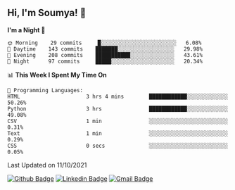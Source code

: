 ## Hi, I'm Soumya! 👋

<!--START_SECTION:waka-->
**I'm a Night 🦉** 

```text
🌞 Morning    29 commits     █░░░░░░░░░░░░░░░░░░░░░░░░   6.08% 
🌆 Daytime    143 commits    ███████░░░░░░░░░░░░░░░░░░   29.98% 
🌃 Evening    208 commits    ███████████░░░░░░░░░░░░░░   43.61% 
🌙 Night      97 commits     █████░░░░░░░░░░░░░░░░░░░░   20.34%

```


📊 **This Week I Spent My Time On** 

```text
💬 Programming Languages: 
HTML                     3 hrs 4 mins        ████████████░░░░░░░░░░░░░   50.26% 
Python                   3 hrs               ████████████░░░░░░░░░░░░░   49.08% 
CSV                      1 min               ░░░░░░░░░░░░░░░░░░░░░░░░░   0.31% 
Text                     1 min               ░░░░░░░░░░░░░░░░░░░░░░░░░   0.29% 
CSS                      0 secs              ░░░░░░░░░░░░░░░░░░░░░░░░░   0.05%

```


 Last Updated on 11/10/2021
<!--END_SECTION:waka-->

[![Github Badge](https://img.shields.io/badge/-rubyruins-grey?style=for-the-badge&logo=github&logoColor=white&link=https://github.com/rubyruins/)](https://www.github.com/rubyruins/) 
[![Linkedin Badge](https://img.shields.io/badge/-Soumya%20Parekh-0072b1?style=for-the-badge&logo=Linkedin&logoColor=white&link=https://www.linkedin.com/in/Soumya-Parekh/)](https://www.linkedin.com/in/Soumya-Parekh/) 
[![Gmail Badge](https://img.shields.io/badge/-soumya.parekh@somaiya.edu-c14438?style=for-the-badge&logo=Gmail&logoColor=white&link=mailto:soumya.parekh@somaiya.edu)](mailto:soumya.parekh@somaiya.edu) 
